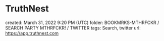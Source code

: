 # TruthNest

created: March 31, 2022 9:20 PM (UTC)
folder: BOOKMRKS-MTHRFCKR / SEARCH PARTY MTHRFCKR! / TWITTER
tags: Search, twitter
url: https://app.truthnest.com